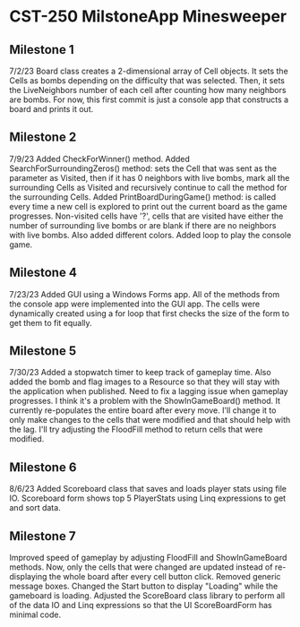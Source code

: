 # CST-250 MilstoneApp Minesweeper
## Milestone 1
7/2/23
Board class creates a 2-dimensional array of Cell objects.  It sets the Cells as bombs depending on the difficulty that was selected.  Then, it sets the LiveNeighbors number of each cell after counting how many neighbors are bombs.  For now, this first commit is just a console app that constructs a board and prints it out.

## Milestone 2
7/9/23
Added CheckForWinner() method.
Added SearchForSurroundingZeros() method: sets the Cell that was sent as the parameter as Visited, then if it has 0 neighbors with live bombs, mark all the surrounding Cells as Visited and recursively continue to call the method for the surrounding Cells.
Added PrintBoardDuringGame() method: is called every time a new cell is explored to print out the current board as the game progresses.  Non-visited cells have '?', cells that are visited have either the number of surrounding live bombs or are blank if there are no neighbors with live bombs.  Also added different colors.
Added loop to play the console game.

## Milestone 4
7/23/23
Added GUI using a Windows Forms app.  All of the methods from the console app were implemented into the GUI app.  The cells were dynamically created using a for loop that first checks the size of the form to get them to fit equally.

## Milestone 5
7/30/23
Added a stopwatch timer to keep track of gameplay time. Also added the bomb and flag images to a Resource so that they will stay with the application when published.
Need to fix a lagging issue when gameplay progresses.  I think it's a problem with the ShowInGameBoard() method.  It currently re-populates the entire board after every move.  I'll change it to only make changes to the cells that were modified and that should help with the lag.  I'll try adjusting the FloodFill method to return cells that were modified.

## Milestone 6
8/6/23
Added Scoreboard class that saves and loads player stats using file IO.  Scoreboard form shows top 5 PlayerStats using Linq expressions to get and sort data.

## Milestone 7
Improved speed of gameplay by adjusting FloodFill and ShowInGameBoard methods.  Now, only the cells that were changed are updated instead of re-displaying the whole board after every cell button click.  Removed generic message boxes.  Changed the Start button to display "Loading" while the gameboard is loading.  Adjusted the ScoreBoard class library to perform all of the data IO and Linq expressions so that the UI ScoreBoardForm has minimal code.

